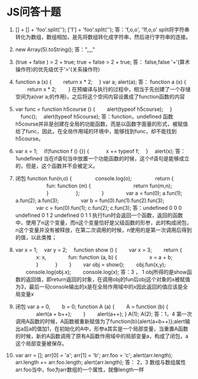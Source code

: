 # JS问答十题

1. [] + [] + 'foo'.split(''); ['1'] + 'foo'.split('');
答：'f,o,o', '1f,o,o' split将字符串转化为数组，数组相加，是先将数组转化成字符串，然后进行字符串的连接。
2. new Array(5).toString();
答：",,,,"
3. (true + false ) > 2 + true; true + false > 2 + true;
答： false,false '+'(算术操作符)的优先级优于'>'(关系操作符)
4. function a (x) {
　　return x * 2;
　}
   var a;
   alert(a);
答： function a (x) {
　　     return x * 2;
　　}
在预编译与执行的过程中，相当于先创建了一个存储空间为a(var a;的作用)，之后将这个空间内容设置成了function函数的内容
5. var func = function h5course () {
　　alert(typeof h5course);
　}
　func();
　alert(typeof h5course);
答：function，undefined
函数h5course并非是创建在全局的功能函数，而是以函数字面量的形式，被赋值给了func，因此，在全局作用域的环境中，能够找到func，却不能找到h5course。
 
6. var x = 1;
　if(function f () {}) {
　　　x += typeof f;
　}
　alert(x);
答： 1undefined 当在if语句当中放置一个功能函数的时候，这个if语句是能够成立的，但是，这个函数并不会被定义。
7. 闭包 function fun(n,o) {
　　　　  console.log(o);
　　　　  return {
　　　　　　fun: function (m) {
　　　　　　　　return fun(m,n);
　　　　　　}
　　　　　};
　　　　}
　　　　var a = fun(0); a.fun(1); a.fun(2); a.fun(3);
　　　　var b = fun(0).fun(1).fun(2).fun(3);
　　　　var c = fun(0).fun(1); c.fun(2); c.fun(3);
答：undefined 0 0 0
undefined 0 1 2
undefined 0 1 1
执行fun时会返回一个函数，返回的函数中，使用了n这个变量，而n这个变量恰好是父级函数的形参，此时构成闭包，n这个变量并没有被释放，在第二次调用的时候，n使用的是第一次调用后得到的值，以此类推；
 
8. var x = 1;
　var y = 2;
　function show () {
　　var x = 3;
　　return {
　　　　x: x,
　　　　fun: function (a, b) {
　　　　　　x = a + b;
　　　　}
　　　}
　　}
　　var obj = show();
　　obj.fun(x,y);
　　console.log(obj.x);
　　console.log(x);
答：3 ， 1 obj所得的是show函数的返回值，即return返回的对象，在调用obj的fun后obj这个对象的x被赋值为3，最后一句console输出的x是在全局作用域中的x因此返回的值应该是全局变量x
 
9. 闭包
var a = 0,
　　b = 0;
function A (a) {
　　A = function (b) {
　　　　alert(a + b++);
　　}
　　alert(a++);
}
A(1);
A(2);
答：1，4 第一次调用A函数的时候，A函数被重新赋值为了function(b){alert(a+b++)};alert输出a后a的值加1，在初始化的A中，形参a其实是一个局部变量，当重置A函数的时候，新的A函数调用了原有A函数作用域中的局部变量a，构成了闭包，a这个局部变量被保存。
 
10. var arr = [];
arr[0] = 'a';
arr[1] = 'b';
arr.foo = 'c';
alert(arr.length);
arr.length += arr.foo.length;
alert(arr.length);
答： 2，3 数组与数组属性 arr.foo当中，foo为arr数组的一个属性，就像length一样